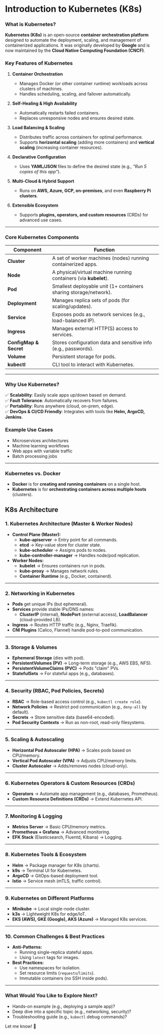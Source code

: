 # Introduction to Kubernetes (K8s)

### **What is Kubernetes?**  
**Kubernetes (K8s)** is an open-source **container orchestration platform** designed to automate the deployment, scaling, and management of containerized applications. It was originally developed by **Google** and is now maintained by the **Cloud Native Computing Foundation (CNCF)**.  

### **Key Features of Kubernetes**  
1. **Container Orchestration**  
   - Manages Docker (or other container runtime) workloads across clusters of machines.  
   - Handles scheduling, scaling, and failover automatically.  

2. **Self-Healing & High Availability**  
   - Automatically restarts failed containers.  
   - Replaces unresponsive nodes and ensures desired state.  

3. **Load Balancing & Scaling**  
   - Distributes traffic across containers for optimal performance.  
   - Supports **horizontal scaling** (adding more containers) and **vertical scaling** (increasing container resources).  

4. **Declarative Configuration**  
   - Uses **YAML/JSON** files to define the desired state (e.g., *"Run 5 copies of this app"*).  

5. **Multi-Cloud & Hybrid Support**  
   - Runs on **AWS, Azure, GCP, on-premises**, and even **Raspberry Pi clusters**.  

6. **Extensible Ecosystem**  
   - Supports **plugins, operators, and custom resources** (CRDs) for advanced use cases.  

---

### **Core Kubernetes Components**  
| **Component**       | **Function** |
|---------------------|-------------|
| **Cluster** | A set of worker machines (nodes) running containerized apps. |
| **Node** | A physical/virtual machine running containers (via **kubelet**). |
| **Pod** | Smallest deployable unit (1+ containers sharing storage/network). |
| **Deployment** | Manages replica sets of pods (for scaling/updates). |
| **Service** | Exposes pods as network services (e.g., load-balanced IP). |
| **Ingress** | Manages external HTTP(S) access to services. |
| **ConfigMap & Secret** | Stores configuration data and sensitive info (e.g., passwords). |
| **Volume** | Persistent storage for pods. |
| **kubectl** | CLI tool to interact with Kubernetes. |

---

### **Why Use Kubernetes?**  
✅ **Scalability**: Easily scale apps up/down based on demand.  
✅ **Fault Tolerance**: Automatically recovers from failures.  
✅ **Portability**: Runs anywhere (cloud, on-prem, edge).  
✅ **DevOps & CI/CD Friendly**: Integrates with tools like **Helm, ArgoCD, Jenkins**.  

### **Example Use Cases**  
- Microservices architectures  
- Machine learning workflows  
- Web apps with variable traffic  
- Batch processing jobs  

---

### **Kubernetes vs. Docker**  
- **Docker** is for **creating and running containers** on a single host.  
- **Kubernetes** is for **orchestrating containers across multiple hosts** (clusters).  


## K8s Architecture

### **1. Kubernetes Architecture (Master & Worker Nodes)**  
- **Control Plane (Master):**  
  - **kube-apiserver** → Entry point for all commands.  
  - **etcd** → Key-value store for cluster state.  
  - **kube-scheduler** → Assigns pods to nodes.  
  - **kube-controller-manager** → Handles node/pod replication.  
- **Worker Nodes:**  
  - **kubelet** → Ensures containers run in pods.  
  - **kube-proxy** → Manages network rules.  
  - **Container Runtime** (e.g., Docker, containerd).  

---

### **2. Networking in Kubernetes**  
- **Pods** get unique IPs (but ephemeral).  
- **Services** provide stable IPs/DNS names:  
  - **ClusterIP** (internal), **NodePort** (external access), **LoadBalancer** (cloud-provided LB).  
- **Ingress** → Routes HTTP traffic (e.g., Nginx, Traefik).  
- **CNI Plugins** (Calico, Flannel) handle pod-to-pod communication.  

---

### **3. Storage & Volumes**  
- **Ephemeral Storage** (dies with pod).  
- **PersistentVolumes (PV)** → Long-term storage (e.g., AWS EBS, NFS).  
- **PersistentVolumeClaims (PVC)** → Pods "claim" PVs.  
- **StatefulSets** → For stateful apps (e.g., databases).  

---

### **4. Security (RBAC, Pod Policies, Secrets)**  
- **RBAC** → Role-based access control (e.g., `kubectl create role`).  
- **Network Policies** → Restrict pod communication (e.g., `deny-all` by default).  
- **Secrets** → Store sensitive data (base64-encoded).  
- **Pod Security Contexts** → Run as non-root, read-only filesystems.  

---

### **5. Scaling & Autoscaling**  
- **Horizontal Pod Autoscaler (HPA)** → Scales pods based on CPU/memory.  
- **Vertical Pod Autoscaler (VPA)** → Adjusts CPU/memory limits.  
- **Cluster Autoscaler** → Adds/removes nodes (cloud-only).  

---

### **6. Kubernetes Operators & Custom Resources (CRDs)**  
- **Operators** → Automate app management (e.g., databases, Prometheus).  
- **Custom Resource Definitions (CRDs)** → Extend Kubernetes API.  

---

### **7. Monitoring & Logging**  
- **Metrics Server** → Basic CPU/memory metrics.  
- **Prometheus + Grafana** → Advanced monitoring.  
- **EFK Stack** (Elasticsearch, Fluentd, Kibana) → Logging.  

---

### **8. Kubernetes Tools & Ecosystem**  
- **Helm** → Package manager for K8s (charts).  
- **k9s** → Terminal UI for Kubernetes.  
- **ArgoCD** → GitOps-based deployment tool.  
- **Istio** → Service mesh (mTLS, traffic control).  

---

### **9. Kubernetes on Different Platforms**  
- **Minikube** → Local single-node cluster.  
- **k3s** → Lightweight K8s for edge/IoT.  
- **EKS (AWS), GKE (Google), AKS (Azure)** → Managed K8s services.  

---

### **10. Common Challenges & Best Practices**  
- **Anti-Patterns:**  
  - Running single-replica stateful apps.  
  - Using `latest` tags for images.  
- **Best Practices:**  
  - Use namespaces for isolation.  
  - Set resource limits (`requests`/`limits`).  
  - Immutable containers (no SSH inside pods).  

---

### **What Would You Like to Explore Next?**  
- Hands-on example (e.g., deploying a sample app)?  
- Deep dive into a specific topic (e.g., networking, security)?  
- Troubleshooting guide (e.g., `kubectl` debug commands)?  

Let me know! 🚀
